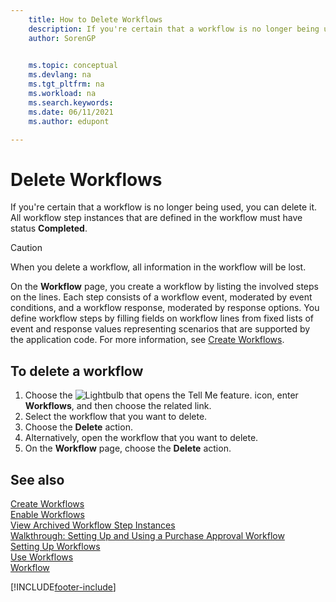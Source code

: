 ```yaml
---
    title: How to Delete Workflows
    description: If you're certain that a workflow is no longer being used, you can delete it. All workflow step instances defined in the workflow must be status **Completed**.
    author: SorenGP

    
    ms.topic: conceptual
    ms.devlang: na
    ms.tgt_pltfrm: na
    ms.workload: na
    ms.search.keywords:
    ms.date: 06/11/2021
    ms.author: edupont

---
```

# Delete Workflows

If you're certain that a workflow is no longer being used, you can delete it. All workflow step instances that are defined in the workflow must have status **Completed**.  

> [!CAUTION]  
> When you delete a workflow, all information in the workflow will be lost.  

On the **Workflow** page, you create a workflow by listing the involved steps on the lines. Each step consists of a workflow event, moderated by event conditions, and a workflow response, moderated by response options. You define workflow steps by filling fields on workflow lines from fixed lists of event and response values representing scenarios that are supported by the application code. For more information, see [Create Workflows](across-how-to-create-workflows.md).  

## To delete a workflow

1. Choose the ![Lightbulb that opens the Tell Me feature.](media/ui-search/search_small.png "Tell me what you want to do") icon, enter **Workflows**, and then choose the related link.  
2. Select the workflow that you want to delete.  
3. Choose the **Delete** action.  
4. Alternatively, open the workflow that you want to delete.  
5. On the **Workflow** page, choose the **Delete** action.  

## See also

[Create Workflows](across-how-to-create-workflows.md)  
[Enable Workflows](across-how-to-enable-workflows.md)  
[View Archived Workflow Step Instances](across-how-to-view-archived-workflow-step-instances.md)  
[Walkthrough: Setting Up and Using a Purchase Approval Workflow](walkthrough-setting-up-and-using-a-purchase-approval-workflow.md)  
[Setting Up Workflows](across-set-up-workflows.md)  
[Use Workflows](across-use-workflows.md)  
[Workflow](across-workflow.md)  


[!INCLUDE[footer-include](includes/footer-banner.md)]